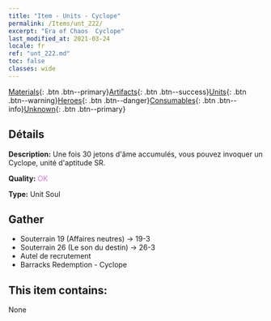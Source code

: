 ```yaml
---
title: "Item - Units - Cyclope"
permalink: /Items/unt_222/
excerpt: "Era of Chaos  Cyclope"
last_modified_at: 2021-03-24
locale: fr
ref: "unt_222.md"
toc: false
classes: wide
---
```

 [Materials](/fr/Items/){: .btn .btn--primary}[Artifacts](/fr/Items/Artifacts/){: .btn .btn--success}[Units](/fr/Items/Units/){: .btn .btn--warning}[Heroes](/fr/Items/Heroes/){: .btn .btn--danger}[Consumables](/fr/Items/Consumables/){: .btn .btn--info}[Unknown](/fr/Items/Unknown/){: .btn .btn--primary}

## Détails
 **Description:** Une fois 30 jetons d'âme accumulés, vous pouvez invoquer un Cyclope, unité d'aptitude SR.

 **Quality:** <span style="color: #DA70D6">OK</span>

 **Type:** Unit Soul

## Gather

*    Souterrain 19 (Affaires neutres) -> 19-3 
*    Souterrain 26 (Le son du destin) -> 26-3 
*    Autel de recrutement 
*    Barracks Redemption - Cyclope 

## This item contains:

  None

